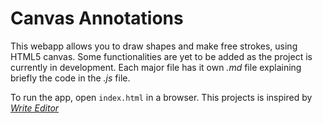 # Canvas Annotations
This webapp allows you to draw shapes and make free strokes, using HTML5 canvas. Some functionalities are yet to be added as the project is currently in development. Each major file has it own *.md* file explaining briefly the code in the *.js* file.

To run the app, open `index.html` in a browser.
This projects is inspired by *[Write Editor](https://www.styluslabs.com/ "stylus labs")*
